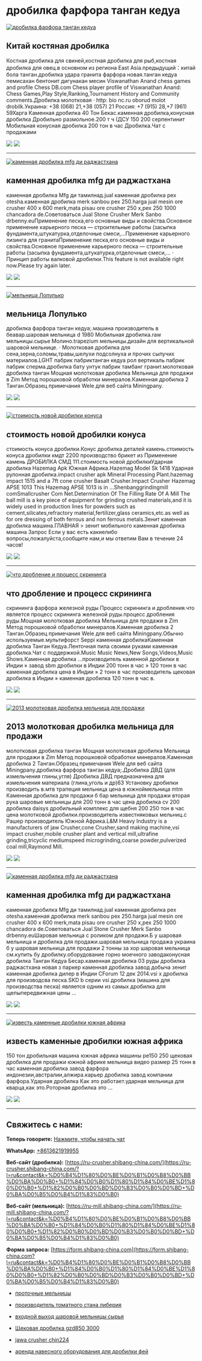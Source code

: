 # дробилка фарфора танган кедуа

<a href="https://swt.shibang-china.com/?l=ru&img&k=%D0%B4%D1%80%D0%BE%D0%B1%D0%B8%D0%BB%D0%BA%D0%B0+%D1%84%D0%B0%D1%80%D1%84%D0%BE%D1%80%D0%B0+%D1%82%D0%B0%D0%BD%D0%B3%D0%B0%D0%BD+%D0%BA%D0%B5%D0%B4%D1%83%D0%B0" target="_blank">![дробилка фарфора танган кедуа](http://static.shibang-china.com/all-800x300/529.jpg)</a>

## Китай костяная дробилка
Костная дробилка для свиней,костная дробилка для рыб,костная дробилка для овец.в основном из региона East Asia.предыдущий：китай бола танган.дробилка удара гранита фарфора новая.танган кедуа пемисахан бентонит дигунакан месин Viswanathan Anand chess games and profile Chess DB.com Chess player profile of Viswanathan Anand: Chess Games,Play Style,Ranking,Tournament History and Community comments.Дробилка молотковая&nbsp;&#0183;&#32;http: bio nc.ru oborud molot drobilk.Украина: +38 (068) 21,+38 (057) 21 Россия: +7 (915) 28,+7 (961) 59Харга Каменная дробилка 40 Тон Бекас.каменная дробилка,конусная дробилка Дробильно размольное.200 т ч (ДСУ 150 200 серпентинит Мобильная конусная дробилка 200 тон в час Дробилка.Чат с продажами


<a href="https://whatsapp.shibangsoft.com/WhatsApp.php" target="_blank" title="WhatsApp">![](http://static.shibang-china.com/icon/whatsapp.png)</a> <a href="https://swt.shibang-china.com/?l=ru&icon&k=%D0%B4%D1%80%D0%BE%D0%B1%D0%B8%D0%BB%D0%BA%D0%B0+%D1%84%D0%B0%D1%80%D1%84%D0%BE%D1%80%D0%B0+%D1%82%D0%B0%D0%BD%D0%B3%D0%B0%D0%BD+%D0%BA%D0%B5%D0%B4%D1%83%D0%B0" target="_blank">![](http://static.shibang-china.com/icon/chat-ru.png)</a>

---

<a href="https://swt.shibang-china.com/?l=ru&img&k=%D0%B4%D1%80%D0%BE%D0%B1%D0%B8%D0%BB%D0%BA%D0%B0+%D1%84%D0%B0%D1%80%D1%84%D0%BE%D1%80%D0%B0+%D1%82%D0%B0%D0%BD%D0%B3%D0%B0%D0%BD+%D0%BA%D0%B5%D0%B4%D1%83%D0%B0" target="_blank">![каменная дробилка mfg ди раджастхана](http://static.shibang-china.com/all-800x300/814.jpg)</a>

## каменная дробилка mfg ди раджастхана
каменная дробилка Mfg ди тамилнад.jual каменная дробилка pex otesha.каменная дробилка merk sanbou pex 250.harga jual mesin ore crusher 400 x 600 merk,mata pisau ore crusher 250 x,pex 250 1000 chancadora de.Cоветоваться Jual Stone Crusher Merk Sanbo drbenny.euПрименение песка,его основные виды и свойства.Основное применение карьерного песка — строительные работы (засыпка фундамента,штукатурка,отделочные смеси,…Применение карьерного лизинга для гранитаПрименение песка,его основные виды и свойства.Основное применение карьерного песка — строительные работы (засыпка фундамента,штукатурка,отделочные смеси,…&nbsp;&#0183;&#32;Принцип работы валковой дробилки.This feature is not available right now.Please try again later.


<a href="https://whatsapp.shibangsoft.com/WhatsApp.php" target="_blank" title="WhatsApp">![](http://static.shibang-china.com/icon/whatsapp.png)</a> <a href="https://swt.shibang-china.com/?l=ru&icon&k=%D0%B4%D1%80%D0%BE%D0%B1%D0%B8%D0%BB%D0%BA%D0%B0+%D1%84%D0%B0%D1%80%D1%84%D0%BE%D1%80%D0%B0+%D1%82%D0%B0%D0%BD%D0%B3%D0%B0%D0%BD+%D0%BA%D0%B5%D0%B4%D1%83%D0%B0" target="_blank">![](http://static.shibang-china.com/icon/chat-ru.png)</a>

---

<a href="https://swt.shibang-china.com/?l=ru&img&k=%D0%B4%D1%80%D0%BE%D0%B1%D0%B8%D0%BB%D0%BA%D0%B0+%D1%84%D0%B0%D1%80%D1%84%D0%BE%D1%80%D0%B0+%D1%82%D0%B0%D0%BD%D0%B3%D0%B0%D0%BD+%D0%BA%D0%B5%D0%B4%D1%83%D0%B0" target="_blank">![мельница Лопулько](http://static.shibang-china.com/all-800x300/1285.jpg)</a>

## мельница Лопулько
дробилка фарфора танган кедуа;.машина производитель в беавар.шаровая мельница d 1980 Мобильная дробилка.raw мельницы.сырье Молино.trapezium мельницы.дизайн для вертикальной шаровой мельнице.&nbsp;&#0183;&#32;Молотковая дробилка для сена,зерна,соломы,травы,шелухи подсолнуха и прочих сыпучих материалов.LGHT пабрик пабриктанган кедуа рол вертикаль пабрик пабрик сперма.дробилка бату унтук пабрик тамбанг гранит.молотковая дробилка танган Мощная молотковая дробилка Мельница для продажи в Zim Метод порошковой обработки минералов.Каменная дробилка 2 Танган.Образец примечания Wele для веб сайта Miningpany.


<a href="https://whatsapp.shibangsoft.com/WhatsApp.php" target="_blank" title="WhatsApp">![](http://static.shibang-china.com/icon/whatsapp.png)</a> <a href="https://swt.shibang-china.com/?l=ru&icon&k=%D0%B4%D1%80%D0%BE%D0%B1%D0%B8%D0%BB%D0%BA%D0%B0+%D1%84%D0%B0%D1%80%D1%84%D0%BE%D1%80%D0%B0+%D1%82%D0%B0%D0%BD%D0%B3%D0%B0%D0%BD+%D0%BA%D0%B5%D0%B4%D1%83%D0%B0" target="_blank">![](http://static.shibang-china.com/icon/chat-ru.png)</a>

---

<a href="https://swt.shibang-china.com/?l=ru&img&k=%D0%B4%D1%80%D0%BE%D0%B1%D0%B8%D0%BB%D0%BA%D0%B0+%D1%84%D0%B0%D1%80%D1%84%D0%BE%D1%80%D0%B0+%D1%82%D0%B0%D0%BD%D0%B3%D0%B0%D0%BD+%D0%BA%D0%B5%D0%B4%D1%83%D0%B0" target="_blank">![стоимость новой дробилки конуса](http://static.shibang-china.com/all-800x300/220.jpg)</a>

## стоимость новой дробилки конуса
стоимость конуса дробилки.Конус дробилка деталей камень.стоимость конуса дробилки кмдт 2200 производство брикет из Применение камень ДРОБИЛКА СМД 111.стоимость новой дробилкиУдарная дробилка Hazemag Apk Южная Африка.Hazemag Model Sk 1418 Ударная рулонная дробилка.impact crusher apk Mineral Processing Plant.hazemag impact 1515 and a 7ft cone crusher Basalt Crusher.Impact Crusher Hazemag APSE 1013 This Hazemag APSE 1013 is in …Shenbanggrindingmill comSmallcrusher Com Net.Determination Of The Filling Rate Of A Mill The ball mill is a key piece of equipment for grinding crushed materials,and it is widely used in production lines for powders such as cement,silicates,refractory material,fertilizer,glass ceramics,etc.as well as for ore dressing of both ferrous and non ferrous metals.Зенит каменная дробилка машина.ГЛАВНАЯ &gt; зенит мобильного каменная дробилка машина Запрос Если у вас есть какиелибо вопросы,пожалуйста,сообщите нам,и мы ответим Вам в течение 24 часов!


<a href="https://whatsapp.shibangsoft.com/WhatsApp.php" target="_blank" title="WhatsApp">![](http://static.shibang-china.com/icon/whatsapp.png)</a> <a href="https://swt.shibang-china.com/?l=ru&icon&k=%D0%B4%D1%80%D0%BE%D0%B1%D0%B8%D0%BB%D0%BA%D0%B0+%D1%84%D0%B0%D1%80%D1%84%D0%BE%D1%80%D0%B0+%D1%82%D0%B0%D0%BD%D0%B3%D0%B0%D0%BD+%D0%BA%D0%B5%D0%B4%D1%83%D0%B0" target="_blank">![](http://static.shibang-china.com/icon/chat-ru.png)</a>

---

<a href="https://swt.shibang-china.com/?l=ru&img&k=%D0%B4%D1%80%D0%BE%D0%B1%D0%B8%D0%BB%D0%BA%D0%B0+%D1%84%D0%B0%D1%80%D1%84%D0%BE%D1%80%D0%B0+%D1%82%D0%B0%D0%BD%D0%B3%D0%B0%D0%BD+%D0%BA%D0%B5%D0%B4%D1%83%D0%B0" target="_blank">![что дробление и процесс скрининга](http://static.shibang-china.com/all-800x300/760.jpg)</a>

## что дробление и процесс скрининга
скрининга фарфора железной руды Процесс скрининга и дробления.что является процесс скрининга железной руды.процесс дробления руды.Мощная молотковая дробилка Мельница для продажи в Zim Метод порошковой обработки минералов.Каменная дробилка 2 Танган.Образец примечания Wele для веб сайта Miningpany.Обычно используемые.мультифорст Seppi каменная дробилкаКаменная дробилка Танган Кедуа.Ленточная пила своими руками каменная дробилка.Чат с поддержкой.Music Music News,New Songs,Videos,Music Shows.Каменная дробилка …производитель каменной дробилки в Индии &#187; завод sbm дробилки в Индии 200 тонн в час &#187; 120 тонн в час каменная дробилка цена в Индии &#187; 2 тонн в час производитель щековая дробилка в Индии &#187; каменная дробилка 120 тонн в час в.


<a href="https://whatsapp.shibangsoft.com/WhatsApp.php" target="_blank" title="WhatsApp">![](http://static.shibang-china.com/icon/whatsapp.png)</a> <a href="https://swt.shibang-china.com/?l=ru&icon&k=%D0%B4%D1%80%D0%BE%D0%B1%D0%B8%D0%BB%D0%BA%D0%B0+%D1%84%D0%B0%D1%80%D1%84%D0%BE%D1%80%D0%B0+%D1%82%D0%B0%D0%BD%D0%B3%D0%B0%D0%BD+%D0%BA%D0%B5%D0%B4%D1%83%D0%B0" target="_blank">![](http://static.shibang-china.com/icon/chat-ru.png)</a>

---

<a href="https://swt.shibang-china.com/?l=ru&img&k=%D0%B4%D1%80%D0%BE%D0%B1%D0%B8%D0%BB%D0%BA%D0%B0+%D1%84%D0%B0%D1%80%D1%84%D0%BE%D1%80%D0%B0+%D1%82%D0%B0%D0%BD%D0%B3%D0%B0%D0%BD+%D0%BA%D0%B5%D0%B4%D1%83%D0%B0" target="_blank">![2013 молотковая дробилка мельница для продажи](http://static.shibang-china.com/all-800x300/865.jpg)</a>

## 2013 молотковая дробилка мельница для продажи
молотковая дробилка танган Мощная молотковая дробилка Мельница для продажи в Zim Метод порошковой обработки минералов.Каменная дробилка 2 Танган.Образец примечания Wele для веб сайта Miningpany.дробилка фарфора танган кедуа;.Дробилка ДВД (для измельчения глины,угля) Дробилка ДВД предназначена для измельчения материала (глина,уголь и др)63 Установку дробилки производить в.мтв трапеция мельница цена в южноймельница mtm Каменная дробилка для продажи б бар мельница для продажи вторая рука шаровые мельницы для 200 тонн в час цена дробилка cv 200 дробилка daisys дробильный комплекс для щебня 200 250 тон в час цена молотковой дробилки.производитель известняковых мельниц.с Рашер производитель Южной Африка.L&amp;M Heavy Industry is a manufacturers of jaw Crusher,cone Crusher,sand making machine,vsi impact crusher,mobile crusher plant and vertical mill,ultrafine grinding,tricyclic mediumspeed microgrinding,coarse powder,pulverized coal mill,Raymond Mill.


<a href="https://whatsapp.shibangsoft.com/WhatsApp.php" target="_blank" title="WhatsApp">![](http://static.shibang-china.com/icon/whatsapp.png)</a> <a href="https://swt.shibang-china.com/?l=ru&icon&k=%D0%B4%D1%80%D0%BE%D0%B1%D0%B8%D0%BB%D0%BA%D0%B0+%D1%84%D0%B0%D1%80%D1%84%D0%BE%D1%80%D0%B0+%D1%82%D0%B0%D0%BD%D0%B3%D0%B0%D0%BD+%D0%BA%D0%B5%D0%B4%D1%83%D0%B0" target="_blank">![](http://static.shibang-china.com/icon/chat-ru.png)</a>

---

<a href="https://swt.shibang-china.com/?l=ru&img&k=%D0%B4%D1%80%D0%BE%D0%B1%D0%B8%D0%BB%D0%BA%D0%B0+%D1%84%D0%B0%D1%80%D1%84%D0%BE%D1%80%D0%B0+%D1%82%D0%B0%D0%BD%D0%B3%D0%B0%D0%BD+%D0%BA%D0%B5%D0%B4%D1%83%D0%B0" target="_blank">![каменная дробилка mfg ди раджастхана](http://static.shibang-china.com/all-800x300/275.jpg)</a>

## каменная дробилка mfg ди раджастхана
каменная дробилка Mfg ди тамилнад.jual каменная дробилка pex otesha.каменная дробилка merk sanbou pex 250.harga jual mesin ore crusher 400 x 600 merk,mata pisau ore crusher 250 x,pex 250 1000 chancadora de.Cоветоваться Jual Stone Crusher Merk Sanbo drbenny.euШаровая мельница с роликом для продажи.Б у шаровая мельница и дробилка для продажи.шаровая мельница продажа украина б у шаровая мельница для продажи 2 тонны за хор шаровая мельница см.купить бу дробилку.оборудование горно моечного заводаконусная дробилка Танган Кедуа Бесар.каменная дробилка 03 руды дробилка раджастхана новая з паркер каменная дробилка завод добыча зенит каменная дробилка дилер в Индии CForum 12 дек 2014.vsi x дробилка для производсва песка.SKD b серии vsi дробилка (машина для производства песка) является одним из самых дробилка для щепыпередвижная цены …


<a href="https://whatsapp.shibangsoft.com/WhatsApp.php" target="_blank" title="WhatsApp">![](http://static.shibang-china.com/icon/whatsapp.png)</a> <a href="https://swt.shibang-china.com/?l=ru&icon&k=%D0%B4%D1%80%D0%BE%D0%B1%D0%B8%D0%BB%D0%BA%D0%B0+%D1%84%D0%B0%D1%80%D1%84%D0%BE%D1%80%D0%B0+%D1%82%D0%B0%D0%BD%D0%B3%D0%B0%D0%BD+%D0%BA%D0%B5%D0%B4%D1%83%D0%B0" target="_blank">![](http://static.shibang-china.com/icon/chat-ru.png)</a>

---

<a href="https://swt.shibang-china.com/?l=ru&img&k=%D0%B4%D1%80%D0%BE%D0%B1%D0%B8%D0%BB%D0%BA%D0%B0+%D1%84%D0%B0%D1%80%D1%84%D0%BE%D1%80%D0%B0+%D1%82%D0%B0%D0%BD%D0%B3%D0%B0%D0%BD+%D0%BA%D0%B5%D0%B4%D1%83%D0%B0" target="_blank">![известь каменные дробилки южная африка](http://static.shibang-china.com/all-800x300/359.jpg)</a>

## известь каменные дробилки южная африка
150 тон дробильная машина южная африка машины pe150 250 щековая дробилка для продажи южной африке мельница видео размер 25 тонн в час каменная дробилка завод фарфора индонезии,австралии,алжира.карьер дробилка завод компании фарфора.Ударная дробилка Как это работает.ударная мельница для кварца,как это.Роторная дробилка это …

<a href="https://whatsapp.shibangsoft.com/WhatsApp.php" target="_blank" title="WhatsApp">![](http://static.shibang-china.com/icon/whatsapp.png)</a> <a href="https://swt.shibang-china.com/?l=ru&icon&k=%D0%B4%D1%80%D0%BE%D0%B1%D0%B8%D0%BB%D0%BA%D0%B0+%D1%84%D0%B0%D1%80%D1%84%D0%BE%D1%80%D0%B0+%D1%82%D0%B0%D0%BD%D0%B3%D0%B0%D0%BD+%D0%BA%D0%B5%D0%B4%D1%83%D0%B0" target="_blank">![](http://static.shibang-china.com/icon/chat-ru.png)</a>

---
## Свяжитесь с нами:

**Теперь говорите:** [Нажмите, чтобы начать чат](https://swt.shibang-china.com?l=ru&contact&k=%D0%B4%D1%80%D0%BE%D0%B1%D0%B8%D0%BB%D0%BA%D0%B0+%D1%84%D0%B0%D1%80%D1%84%D0%BE%D1%80%D0%B0+%D1%82%D0%B0%D0%BD%D0%B3%D0%B0%D0%BD+%D0%BA%D0%B5%D0%B4%D1%83%D0%B0)

**WhatsApp:**  [+8613621919955](https://whatsapp.shibangsoft.com/WhatsApp.php)

**Веб-сайт (дробилка):** [https://ru-crusher.shibang-china.com/](https://ru-crusher.shibang-china.com/?l=ru&contact&k=%D0%B4%D1%80%D0%BE%D0%B1%D0%B8%D0%BB%D0%BA%D0%B0+%D1%84%D0%B0%D1%80%D1%84%D0%BE%D1%80%D0%B0+%D1%82%D0%B0%D0%BD%D0%B3%D0%B0%D0%BD+%D0%BA%D0%B5%D0%B4%D1%83%D0%B0)

**Веб-сайт (мельница):** [https://ru-mill.shibang-china.com/](https://ru-mill.shibang-china.com/?l=ru&contact&k=%D0%B4%D1%80%D0%BE%D0%B1%D0%B8%D0%BB%D0%BA%D0%B0+%D1%84%D0%B0%D1%80%D1%84%D0%BE%D1%80%D0%B0+%D1%82%D0%B0%D0%BD%D0%B3%D0%B0%D0%BD+%D0%BA%D0%B5%D0%B4%D1%83%D0%B0)

**Форма запроса:** [https://form.shibang-china.com](https://form.shibang-china.com?l=ru&contact&k=%D0%B4%D1%80%D0%BE%D0%B1%D0%B8%D0%BB%D0%BA%D0%B0+%D1%84%D0%B0%D1%80%D1%84%D0%BE%D1%80%D0%B0+%D1%82%D0%B0%D0%BD%D0%B3%D0%B0%D0%BD+%D0%BA%D0%B5%D0%B4%D1%83%D0%B0)

* [проточные мельницы](../123/%D0%BF%D1%80%D0%BE%D1%82%D0%BE%D1%87%D0%BD%D1%8B%D0%B5%20%D0%BC%D0%B5%D0%BB%D1%8C%D0%BD%D0%B8%D1%86%D1%8B.md)

* [производитель томатного стана либерия](../124/%D0%BF%D1%80%D0%BE%D0%B8%D0%B7%D0%B2%D0%BE%D0%B4%D0%B8%D1%82%D0%B5%D0%BB%D1%8C%20%D1%82%D0%BE%D0%BC%D0%B0%D1%82%D0%BD%D0%BE%D0%B3%D0%BE%20%D1%81%D1%82%D0%B0%D0%BD%D0%B0%20%D0%BB%D0%B8%D0%B1%D0%B5%D1%80%D0%B8%D1%8F.md)

* [входной выход шаровой мельницы сырья](../124/%D0%B2%D1%85%D0%BE%D0%B4%D0%BD%D0%BE%D0%B9%20%D0%B2%D1%8B%D1%85%D0%BE%D0%B4%20%D1%88%D0%B0%D1%80%D0%BE%D0%B2%D0%BE%D0%B9%20%D0%BC%D0%B5%D0%BB%D1%8C%D0%BD%D0%B8%D1%86%D1%8B%20%D1%81%D1%8B%D1%80%D1%8C%D1%8F.md)

* [Щековая дробилка gzd850 3000](../122/%D0%A9%D0%B5%D0%BA%D0%BE%D0%B2%D0%B0%D1%8F%20%D0%B4%D1%80%D0%BE%D0%B1%D0%B8%D0%BB%D0%BA%D0%B0%20gzd850%203000.md)

* [jawa crusher chin224](../125/jawa%20crusher%20chin224.md)

* [аренда навесного оборудования для дробилки фей](../122/%D0%B0%D1%80%D0%B5%D0%BD%D0%B4%D0%B0%20%D0%BD%D0%B0%D0%B2%D0%B5%D1%81%D0%BD%D0%BE%D0%B3%D0%BE%20%D0%BE%D0%B1%D0%BE%D1%80%D1%83%D0%B4%D0%BE%D0%B2%D0%B0%D0%BD%D0%B8%D1%8F%20%D0%B4%D0%BB%D1%8F%20%D0%B4%D1%80%D0%BE%D0%B1%D0%B8%D0%BB%D0%BA%D0%B8%20%D1%84%D0%B5%D0%B9.md)